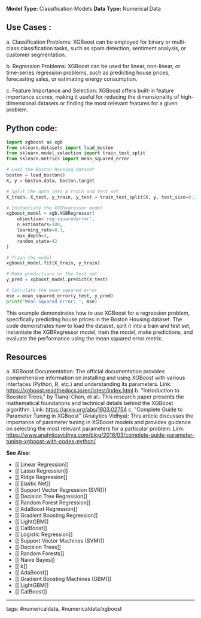 **Model Type:**  Classification Models
**Data Type:**  Numerical Data

## Use Cases :

a. Classification Problems: XGBoost can be employed for binary or multi-class classification tasks, such as spam detection, sentiment analysis, or customer segmentation.

b. Regression Problems: XGBoost can be used for linear, non-linear, or time-series regression problems, such as predicting house prices, forecasting sales, or estimating energy consumption.

c. Feature Importance and Selection: XGBoost offers built-in feature importance scores, making it useful for reducing the dimensionality of high-dimensional datasets or finding the most relevant features for a given problem.


## Python code: 

```python
import xgboost as xgb
from sklearn.datasets import load_boston
from sklearn.model_selection import train_test_split
from sklearn.metrics import mean_squared_error

# Load the Boston Housing dataset
boston = load_boston()
X, y = boston.data, boston.target

# Split the data into a train and test set
X_train, X_test, y_train, y_test = train_test_split(X, y, test_size=0.2, random_state=42)

# Instantiate the XGBRegressor model
xgboost_model = xgb.XGBRegressor(
    objective='reg:squarederror',
    n_estimators=100,
    learning_rate=0.1,
    max_depth=3,
    random_state=42
)

# Train the model
xgboost_model.fit(X_train, y_train)

# Make predictions on the test set
y_pred = xgboost_model.predict(X_test)

# Calculate the mean squared error
mse = mean_squared_error(y_test, y_pred)
print("Mean Squared Error: ", mse)
```

This example demonstrates how to use XGBoost for a regression problem, specifically predicting house prices in the Boston Housing dataset. The code demonstrates how to load the dataset, split it into a train and test set, instantiate the XGBRegressor model, train the model, make predictions, and evaluate the performance using the mean squared error metric.


## Resources

a. XGBoost Documentation: The official documentation provides comprehensive information on installing and using XGBoost with various interfaces (Python, R, etc.) and understanding its parameters.
Link: https://xgboost.readthedocs.io/en/latest/index.html
b. "Introduction to Boosted Trees," by Tianqi Chen, et al.: This research paper presents the mathematical foundations and technical details behind the XGBoost algorithm.
Link: https://arxiv.org/abs/1603.02754
c. "Complete Guide to Parameter Tuning in XGBoost" (Analytics Vidhya): This article discusses the importance of parameter tuning in XGBoost models and provides guidance on selecting the most relevant parameters for a particular problem.
Link: https://www.analyticsvidhya.com/blog/2016/03/complete-guide-parameter-tuning-xgboost-with-codes-python/

**See Also**:

- [[ Linear Regression]]
- [[ Lasso Regression]]
- [[ Ridge Regression]]
- [[ Elastic Net]]
- [[ Support Vector Regression (SVR)]]
- [[ Decision Tree Regression]]
- [[ Random Forest Regression]]
- [[ AdaBoost Regression]]
- [[ Gradient Boosting Regression]]
- [[ LightGBM]]
- [[ CatBoost]]
- [[ Logistic Regression]]
- [[ Support Vector Machines (SVM)]]
- [[ Decision Trees]]
- [[ Random Forests]]
- [[ Naive Bayes]]
- [[ k]]
- [[ AdaBoost]]
- [[ Gradient Boosting Machines (GBM)]]
- [[ LightGBM]]
- [[ CatBoost]]

---
tags: #numericaldata, #numericaldata/xgboost
